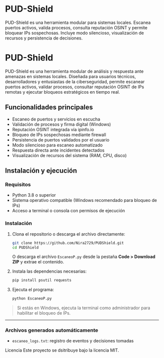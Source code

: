 # PUD-Shield
PUD-Shield es una herramienta modular para sistemas locales. Escanea puertos activos, valida procesos, consulta reputación OSINT y permite bloquear IPs sospechosas. Incluye modo silencioso, visualización de recursos y persistencia de decisiones.

# PUD-Shield

PUD-Shield es una herramienta modular de análisis y respuesta ante amenazas en sistemas locales. Diseñada para usuarios técnicos, desarrolladores y entusiastas de la ciberseguridad, permite escanear puertos activos, validar procesos, consultar reputación OSINT de IPs remotas y ejecutar bloqueos estratégicos en tiempo real.

## Funcionalidades principales

- Escaneo de puertos y servicios en escucha
- Validación de procesos y firma digital (Windows)
- Reputación OSINT integrada vía ipinfo.io
- Bloqueo de IPs sospechosas mediante firewall
- Persistencia de puertos validados por el usuario
- Modo silencioso para escaneo automatizado
- Respuesta directa ante incidentes detectados
- Visualización de recursos del sistema (RAM, CPU, disco)

## Instalación y ejecución

### Requisitos

- Python 3.8 o superior  
- Sistema operativo compatible (Windows recomendado para bloqueo de IPs)  
- Acceso a terminal o consola con permisos de ejecución

### Instalación

1. Clona el repositorio o descarga el archivo directamente:
   ```bash
   git clone https://github.com/Nira2729/PUDShield.git
   cd PUDShield
   ```

   O descarga el archivo `EscaneoP.py` desde la pestaña **Code > Download ZIP** y extrae el contenido.

2. Instala las dependencias necesarias:
   ```bash
   pip install psutil requests
   ```

3. Ejecuta el programa:
   ```bash
   python EscaneoP.py
   ```

> Si estás en Windows, ejecuta la terminal como administrador para habilitar el bloqueo de IPs.

---

### Archivos generados automáticamente

- `escaneo_logs.txt`: registro de eventos y decisiones tomadas

Licencia
Este proyecto se dsitribuye bajo la licencia MIT.
